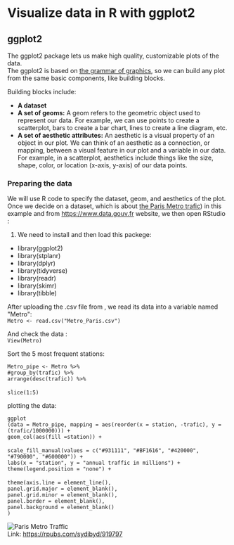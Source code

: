 # Visualize data in R with ggplot2 <br/>
## ggplot2 <br/>

The ggplot2 package lets us make high quality, customizable plots of the data. <br/>
The ggplot2 is based on [the grammar of graphics](https://www.amazon.com/Grammar-Graphics-Statistics-Computing/dp/0387245448), so we can build any plot from the same basic components, like building blocks. <br/>

Building blocks include:

 - **A dataset**
 - **A set of geoms:** A geom refers to the geometric object used to represent our data. For example, we can use points to create a scatterplot, bars to create a bar chart, lines to create a line diagram, etc. 
 - **A set of aesthetic attributes:** An aesthetic is a visual property of an object in our plot. We can think of an aesthetic as a connection, or mapping, between a visual feature in our plot and a variable in our data. For example, in a scatterplot, aesthetics include things like the size, shape, color, or location (x-axis, y-axis) of our data points. 


### Preparing the data
We will use R code to specify the dataset, geom, and aesthetics of the plot.
Once we decide on a dataset, which is about [the Paris Metro trafic](https://www.data.gouv.fr/fr/datasets/trafic-annuel-entrant-par-station-du-reseau-ferre-2021/)) in this example and from https://www.data.gouv.fr website, we then open RStudio :

 1. We need to install and then load this packege: <br/>

 - library(ggplot2)
 - library(stplanr)
 - library(dplyr)
 - library(tidyverse)
 - library(readr)
 - library(skimr)
 - library(tibble)


After uploading the .csv file from , we read its data into a variable named "Metro": <br/>
`Metro <- read.csv("Metro_Paris.csv")`

And check the data : <br/>
`View(Metro)`

Sort the 5 most frequent stations:

`Metro_pipe <- Metro %>%` <br/>
`#group_by(trafic) %>%` <br/>
`arrange(desc(trafic)) %>%` <br/>  
`slice(1:5)` <br/>

plotting the data: <br/>  

`ggplot` <br/> 
`(data = Metro_pipe, mapping = aes(reorder(x = station, -trafic), y = (trafic/1000000))) + ` <br/> 
  `geom_col(aes(fill =station)) +` <br/>  
  `scale_fill_manual(values = c("#931111", "#BF1616", "#420000", "#790000", "#600000")) +` <br/> 
  `labs(x = "station", y = "annual traffic in millions") +` <br/> 
  `theme(legend.position = "none") +` <br/>  
  `theme(axis.line = element_line(),` <br/> 
        `panel.grid.major = element_blank(),` <br/> 
        `panel.grid.minor = element_blank(),` <br/> 
        `panel.border = element_blank(),` <br/> 
        `panel.background = element_blank()` <br/> 
  `)` <br/> 
        
        

![Paris Metro Traffic](https://user-images.githubusercontent.com/35872299/176253580-c1b36fae-4a5e-44e6-8bba-ea54e4afcd91.png) <br/>
Link: https://rpubs.com/sydibyd/919797
